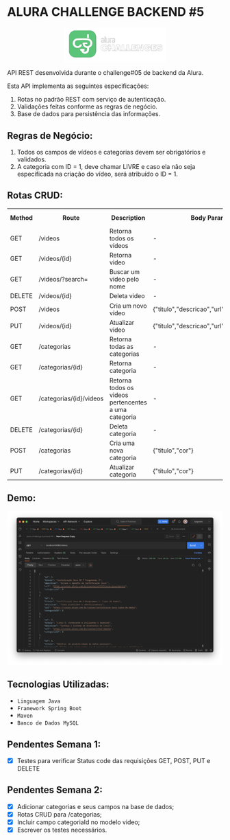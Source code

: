 # ALURA CHALLENGE BACKEND #5
<p align='center'><img src='assets/logo.png' width=240 alt='logo'/></p>

API REST desenvolvida durante o challenge#05 de backend da Alura.

Esta API implementa as seguintes especificações:
1. Rotas no padrão REST com serviço de autenticação.
2. Validações feitas conforme as regras de negócio.
3. Base de dados para persistência das informações.

## Regras de Negócio:
1. Todos os campos de vídeos e categorias devem ser obrigatórios e validados.
2. A categoria com ID = 1, deve chamar LIVRE e caso ela não seja especificada na criação do vídeo, será atribuído o ID = 1.

## Rotas CRUD:

<table>
    <tr>
        <th>Method</th>
        <th>Route</th>
        <th>Description</th>
        <th>Body Param.</th>
        <th>Query Param.</th>
    </tr>
    <tr>
        <td>GET</td>
        <td>/videos</td>
        <td>Retorna todos os vídeos</td>
        <td>-</td>
        <td>-</td>
    </tr>
    <tr>
        <td>GET</td>
        <td>/videos/{id}</td>
        <td>Retorna video</td>
        <td>-</td>
        <td>video id</td>
    </tr>
    <tr>
        <td>GET</td>
        <td>/videos/?search=</td>
        <td>Buscar um vídeo pelo nome</td>
        <td>-</td>
        <td>nome a ser buscado</td>
    </tr>
    <tr>
        <td>DELETE</td>
        <td>/videos/{id}</td>
        <td>Deleta video</td>
        <td>-</td>
        <td>video id</td>
    </tr>
    <tr>
        <td>POST</td>
        <td>/videos</td>
        <td>Cria um novo vídeo</td>
        <td>{"titulo","descricao","url","categoriaId"}</td>
        <td>-</td>
    </tr>
    <tr>
        <td>PUT</td>
        <td>/videos/{id}</td>
        <td>Atualizar video</td>
        <td>{"titulo","descricao","url","categoriaId"}</td>
        <td>video id</td>
    </tr>
    <tr>
        <td>GET</td>
        <td>/categorias</td>
        <td>Retorna todas as categorias</td>
        <td>-</td>
        <td>-</td>
    </tr>
    <tr>
        <td>GET</td>
        <td>/categorias/{id}</td>
        <td>Retorna categoria</td>
        <td>-</td>
        <td>categoria id</td>
    </tr>
    <tr>
        <td>GET</td>
        <td>/categorias/{id}/videos</td>
        <td>Retorna todos os videos pertencentes a uma categoria</td>
        <td>-</td>
        <td>categoria id</td>
    </tr>
    <tr>
        <td>DELETE</td>
        <td>/categorias/{id}</td>
        <td>Deleta categoria</td>
        <td>-</td>
        <td>categoria id</td>
    </tr>
    <tr>
        <td>POST</td>
        <td>/categorias</td>
        <td>Cria uma nova categoria</td>
        <td>{"titulo","cor"}</td>
        <td>-</td>
    </tr>
    <tr>
        <td>PUT</td>
        <td>/categorias/{id}</td>
        <td>Atualizar categoria</td>
        <td>{"titulo","cor"}</td>
        <td>categoria id</td>
    </tr>
</table>

## Demo:
<p align='center'><img src='assets/screenshot.png' alt='screenshot'/></p>


## Tecnologias Utilizadas:
- `Linguagem Java`
- `Framework Spring Boot`
- `Maven`
- `Banco de Dados MySQL`

## Pendentes Semana 1:
- [X] Testes para verificar Status code das requisições GET, POST, PUT e DELETE

## Pendentes Semana 2:
- [X] Adicionar categorias e seus campos na base de dados;
- [X] Rotas CRUD para /categorias;
- [X] Incluir campo categoriaId no modelo video;
- [X] Escrever os testes necessários.